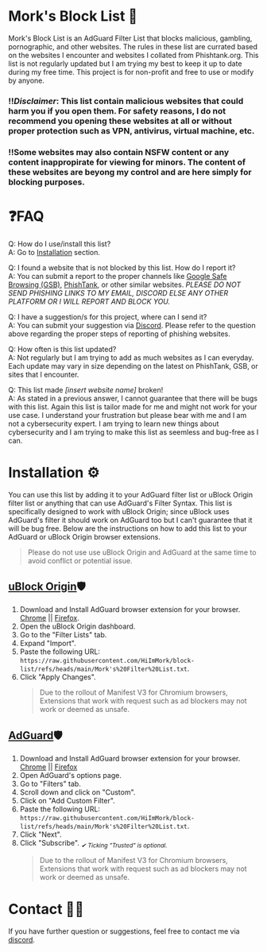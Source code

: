 # Mork's Block List 🤔

Mork's Block List is an AdGuard Filter List that blocks malicious, gambling, pornographic, and other websites. The rules in these list are currated based on the websites I encounter and websites I collated from Phishtank.org. This list is not regularly updated but I am trying my best to keep it up to date during my free time. This project is for non-profit and free to use or modify by anyone.

### ‼️*Disclaimer*: This list contain malicious websites that could harm you if you open them. For safety reasons, I do not recommend you opening these websites at all or without proper protection such as VPN, antivirus, virtual machine, etc.

### ‼️Some websites may also contain NSFW content or any content inappropirate for viewing for minors. The content of these websites are beyong my control and are here simply for blocking purposes.

# ❓FAQ

Q: How do I use/install this list? <br>
A: Go to [Installation](#installation-⚙️) section. <br>

Q: I found a website that is not blocked by this list. How do I report it? <br>
A: You can submit a report to the proper channels like [Google Safe Browsing (GSB)](https://safebrowsing.google.com/safebrowsing/report_general/), [PhishTank](https://phishtank.org/), or other similar websites. _PLEASE DO NOT SEND PHISHING LINKS TO MY EMAIL, DISCORD ELSE ANY OTHER PLATFORM OR I WILL REPORT AND BLOCK YOU._ <br>

Q: I have a suggestion/s for this project, where can I send it? <br>
A: You can submit your suggestion via [Discord](https://discord.com/users/566384603007549480). Please refer to the question above regarding the proper steps of reporting of phishing websites. <br>

Q: How often is this list updated? <br>
A: Not regularly but I am trying to add as much websites as I can everyday. Each update may vary in size depending on the latest on PhishTank, GSB, or sites that I encounter. <br>

Q: This list made _[insert website name]_ broken! <br>
A: As stated in a previous answer, I cannot guarantee that there will be bugs with this list. Again this list is tailor made for me and might not work for your use case. I understand your frustration but please bear with me and I am not a cybersecurity expert. I am trying to learn new things about cybersecurity and I am trying to make this list as seemless and bug-free as I can. <br>

# Installation ⚙️

You can use this list by adding it to your AdGuard filter list or uBlock Origin filter list or anything that can use AdGuard's Filter Syntax. This list is specifically designed to work with uBlock Origin; since uBlock uses AdGuard's filter it should work on AdGuard too but I can't guarantee that it will be bug free. Below are the instructions on how to add this list to your AdGuard or uBlock Origin browser extensions.

> Please do not use use uBlock Origin and AdGuard at the same time to avoid conflict or potential issue.

## [uBlock Origin](https://github.com/gorhill/uBlock)🛡

1. Download and Install AdGuard browser extension for your browser. [Chrome](https://chromewebstore.google.com/detail/cjpalhdlnbpafiamejdnhcphjbkeiagm?utm_source=item-share-cb) || [Firefox](https://addons.mozilla.org/en-US/firefox/addon/ublock-origin/).
2. Open the uBlock Origin dashboard.
3. Go to the "Filter Lists" tab.
4. Expand "Import".
5. Paste the following URL: `https://raw.githubusercontent.com/HiImMork/block-list/refs/heads/main/Mork's%20Filter%20List.txt`.
6. Click "Apply Changes".
   > Due to the rollout of Manifest V3 for Chromium browsers, Extensions that work with request such as ad blockers may not work or deemed as unsafe.

## [AdGuard](https://adguard.com/en/welcome.html)🛡️

1. Download and Install AdGuard browser extension for your browser. [Chrome](https://adguard.com/en/adguard-browser-extension/chrome/overview.html) || [Firefox](https://addons.mozilla.org/en-US/firefox/addon/adguard-adblocker/)
2. Open AdGuard's options page.
3. Go to "Filters" tab.
4. Scroll down and click on "Custom".
5. Click on "Add Custom Filter".
6. Paste the following URL: `https://raw.githubusercontent.com/HiImMork/block-list/refs/heads/main/Mork's%20Filter%20List.txt`.
7. Click "Next".
8. Click "Subscribe". <sub>_✔ Ticking "Trusted" is optional._</sub>
   > Due to the rollout of Manifest V3 for Chromium browsers, Extensions that work with request such as ad blockers may not work or deemed as unsafe.

# Contact 🤳🏼

If you have further question or suggestions, feel free to contact me via [discord](https://discord.com/users/566384603007549480).
